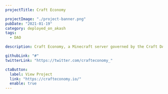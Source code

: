 ```yaml
---
projectTitle: Craft Economy

projectImage: "./project-banner.png"
pubDate: "2021-01-19"
category: deployed_on_akash
tags:
  - DAO

description: Craft Economy, a Minecraft server governed by the Craft DAO. Craft Economy runs their Minecraft servers on Akash.

githubLink: "#"
twitterLink: "https://twitter.com/crafteconomy_"

ctaButton:
  label: View Project
  link: "https://crafteconomy.io/"
  enable: true
---
```

